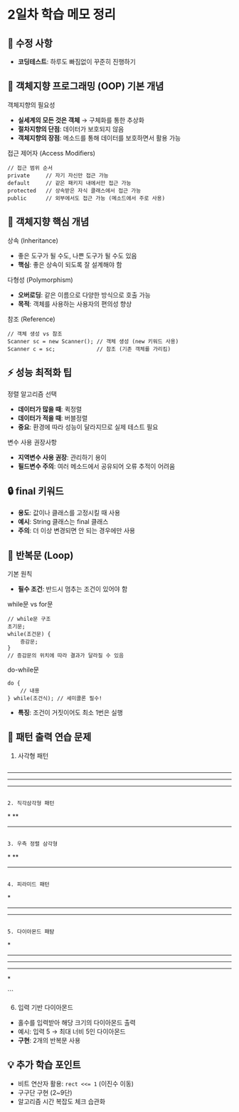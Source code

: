 <h1 id="2일차-학습-메모-정리">2일차 학습 메모 정리</h1>
<h2 id="📝-수정-사항">📝 수정 사항</h2>
<ul>
<li><strong>코딩테스트</strong>: 하루도 빠짐없이 꾸준히 진행하기</li>
</ul>
<h2 id="🎯-객체지향-프로그래밍-oop-기본-개념">🎯 객체지향 프로그래밍 (OOP) 기본 개념</h2>
<p>객체지향의 필요성</p>
<ul>
<li><strong>실세계의 모든 것은 객체</strong> → 구체화를 통한 추상화</li>
<li><strong>절차지향의 단점</strong>: 데이터가 보호되지 않음</li>
<li><strong>객체지향의 장점</strong>: 메소드를 통해 데이터를 보호하면서 활용 가능</li>
</ul>
<p>접근 제어자 (Access Modifiers)</p>
<pre><code class="language-java">// 접근 범위 순서
private     // 자기 자신만 접근 가능
default     // 같은 패키지 내에서만 접근 가능  
protected   // 상속받은 자식 클래스에서 접근 가능
public      // 외부에서도 접근 가능 (메소드에서 주로 사용)</code></pre>
<h2 id="🔄-객체지향-핵심-개념">🔄 객체지향 핵심 개념</h2>
<p>상속 (Inheritance)</p>
<ul>
<li>좋은 도구가 될 수도, 나쁜 도구가 될 수도 있음</li>
<li><strong>핵심</strong>: 좋은 상속이 되도록 잘 설계해야 함</li>
</ul>
<p>다형성 (Polymorphism)</p>
<ul>
<li><strong>오버로딩</strong>: 같은 이름으로 다양한 방식으로 호출 가능</li>
<li><strong>목적</strong>: 객체를 사용하는 사용자의 편의성 향상</li>
</ul>
<p>참조 (Reference)</p>
<pre><code class="language-java">// 객체 생성 vs 참조
Scanner sc = new Scanner(); // 객체 생성 (new 키워드 사용)
Scanner c = sc;             // 참조 (기존 객체를 가리킴)</code></pre>
<h2 id="⚡-성능-최적화-팁">⚡ 성능 최적화 팁</h2>
<p>정렬 알고리즘 선택</p>
<ul>
<li><strong>데이터가 많을 때</strong>: 퀵정렬</li>
<li><strong>데이터가 적을 때</strong>: 버블정렬</li>
<li><strong>중요</strong>: 환경에 따라 성능이 달라지므로 실제 테스트 필요</li>
</ul>
<p>변수 사용 권장사항</p>
<ul>
<li><strong>지역변수 사용 권장</strong>: 관리하기 용이</li>
<li><strong>필드변수 주의</strong>: 여러 메소드에서 공유되어 오류 추적이 어려움</li>
</ul>
<h2 id="🔒-final-키워드">🔒 final 키워드</h2>
<ul>
<li><strong>용도</strong>: 값이나 클래스를 고정시킬 때 사용</li>
<li><strong>예시</strong>: String 클래스는 final 클래스</li>
<li><strong>주의</strong>: 더 이상 변경되면 안 되는 경우에만 사용</li>
</ul>
<h2 id="🔄-반복문-loop">🔄 반복문 (Loop)</h2>
<p>기본 원칙</p>
<ul>
<li><strong>필수 조건</strong>: 반드시 멈추는 조건이 있어야 함</li>
</ul>
<p>while문 vs for문</p>
<pre><code class="language-java">// while문 구조
초기문;
while(조건문) {
    증감문;
}
// 증감문의 위치에 따라 결과가 달라질 수 있음</code></pre>
<p>do-while문</p>
<pre><code class="language-java">do {
    // 내용
} while(조건식); // 세미콜론 필수!</code></pre>
<ul>
<li><strong>특징</strong>: 조건이 거짓이어도 최소 1번은 실행</li>
</ul>
<h2 id="🌟-패턴-출력-연습-문제">🌟 패턴 출력 연습 문제</h2>
<ol>
<li>사각형 패턴<pre><code></code></pre></li>
</ol>
<hr />
<hr />
<hr />
<pre><code>
2. 직각삼각형 패턴</code></pre><p>*
**</p>
<hr />
<pre><code>
3. 우측 정렬 삼각형</code></pre><p>  *
 **</p>
<hr />
<pre><code>
4. 피라미드 패턴</code></pre><p>  *</p>
<hr />
<hr />
<pre><code>
5. 다이아몬드 패턈</code></pre><p>  *</p>
<hr />
<hr />
<hr />
<p>  *</p>
<p>```</p>
<ol start="6">
<li>입력 기반 다이아몬드</li>
</ol>
<ul>
<li>홀수를 입력받아 해당 크기의 다이아몬드 출력</li>
<li>예시: 입력 5 → 최대 너비 5인 다이아몬드</li>
<li><strong>구현</strong>: 2개의 반복문 사용</li>
</ul>
<h2 id="💡-추가-학습-포인트">💡 추가 학습 포인트</h2>
<ul>
<li>비트 연산자 활용: <code>rect &lt;&lt;= 1</code> (이진수 이동)</li>
<li>구구단 구현 (2~9단)</li>
<li>알고리즘 시간 복잡도 체크 습관화</li>
</ul>